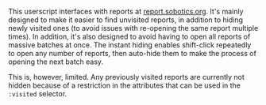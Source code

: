 This userscript interfaces with reports at [report.sobotics.org](https://reports.sobotics.org). It's mainly designed to make it easier to find unvisited reports, in addition to hiding newly visited ones (to avoid issues with re-opening the same report multiple times). In addition, it's also designed to avoid having to open all reports of massive batches at once. The instant hiding enables shift-click repeatedly to open any number of reports, then auto-hide them to make the process of opening the next batch easy. 

This is, however, limited. Any previously visited reports are currently not hidden because of a restriction in the attributes that can be used in the `:visited` selector. 

